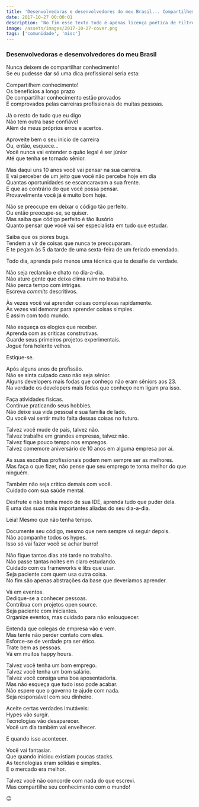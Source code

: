 ```yaml
---
title: 'Desenvolvedoras e desenvolvedores do meu Brasil... Compartilhem conhecimento!'
date: 2017-10-27 00:00:01
description: 'No fim esse texto todo é apenas licença poética de Filtro Solar.'
image: /assets/images/2017-10-27-cover.png
tags: ['comunidade', 'misc']
---
```


### Desenvolvedoras e desenvolvedores do meu Brasil

Nunca deixem de compartilhar conhecimento!\
Se eu pudesse dar só uma dica profissional seria esta:

Compartilhem conhecimento!\
Os benefícios a longo prazo\
De compartilhar conhecimento estão provados\
E comprovados pelas carreiras profissionais de muitas pessoas.

Já o resto de tudo que eu digo\
Não tem outra base confiável\
Além de meus próprios erros e acertos.

Aproveite bem o seu inicio de carreira\
Ou, então, esquece...\
Você nunca vai entender o quão legal é ser júnior\
Até que tenha se tornado sênior.

Mas daqui uns 10 anos você vai pensar na sua carreira.\
E vai perceber de um jeito que você não percebe hoje em dia\
Quantas oportunidades se escancaravam a sua frente.\
E que ao contrário do que você possa pensar.\
Provavelmente você já é muito bom hoje.

Não se preocupe em deixar o código tão perfeito.\
Ou então preocupe-se, se quiser.\
Mas saiba que código perfeito é tão ilusório\
Quanto pensar que você vai ser especialista em tudo que estudar.

Saiba que os piores bugs.\
Tendem a vir de coisas que nunca te preocuparam.\
E te pegam às 5 da tarde de uma sexta-feira de um feriado emendado.

Todo dia, aprenda pelo menos uma técnica que te desafie de verdade.

Não seja reclamão e chato no dia-a-dia.\
Não ature gente que deixa clima ruim no trabalho.\
Não perca tempo com intrigas.\
Escreva _commits_ descritivos.

Às vezes você vai aprender coisas complexas rapidamente.\
Às vezes vai demorar para aprender coisas simples.\
É assim com todo mundo.

Não esqueça os elogios que receber.\
Aprenda com as criticas construtivas.\
Guarde seus primeiros projetos experimentais.\
Jogue fora holerite velhos.

Estique-se.

Após alguns anos de profissão.\
Não se sinta culpado caso não seja sênior.\
Alguns developers mais fodas que conheço não eram sêniors aos 23.\
Na verdade os developers mais fodas que conheço nem ligam pra isso.

Faça atividades físicas.\
Continue praticando seus hobbies.\
Não deixe sua vida pessoal e sua família de lado.\
Ou você vai sentir muito falta dessas coisas no futuro.

Talvez você mude de país, talvez não.\
Talvez trabalhe em grandes empresas, talvez não.\
Talvez fique pouco tempo nos empregos.\
Talvez comemore aniversário de 10 anos em alguma empresa por aí.

As suas escolhas profissionais podem nem sempre ser as melhores.\
Mas faça o que fizer, não pense que seu emprego te torna melhor do que ninguém.

Também não seja critico demais com você.\
Cuidado com sua saúde mental.

Desfrute e não tenha medo de sua IDE, aprenda tudo que puder dela.\
É uma das suas mais importantes aliadas do seu dia-a-dia.

Leia! Mesmo que não tenha tempo.

Documente seu código, mesmo que nem sempre vá seguir depois.\
Não acompanhe todos os hypes.\
Isso só vai fazer você se achar burro!

Não fique tantos dias até tarde no trabalho.\
Não passe tantas noites em claro estudando.\
Cuidado com os frameworks e libs que usar.\
Seja paciente com quem usa outra coisa.\
No fim são apenas abstrações da base que deveríamos aprender.

Vá em eventos.\
Dedique-se a conhecer pessoas.\
Contribua com projetos open source.\
Seja paciente com iniciantes.\
Organize eventos, mas cuidado para não enlouquecer.

Entenda que colegas de empresa vão e vem.\
Mas tente não perder contato com eles.\
Esforce-se de verdade pra ser ético.\
Trate bem as pessoas.\
Vá em muitos happy hours.

Talvez você tenha um bom emprego.\
Talvez você tenha um bom salário.\
Talvez você consiga uma boa aposentadoria.\
Mas não esqueça que tudo isso pode acabar.\
Não espere que o governo te ajude com nada.\
Seja responsável com seu dinheiro.

Aceite certas verdades imutáveis:\
Hypes vão surgir.\
Tecnologias vão desaparecer.\
Você um dia também vai envelhecer.

E quando isso acontecer.

Você vai fantasiar.\
Que quando iniciou existiam poucas stacks.\
As tecnologias eram sólidas e simples.\
E o mercado era melhor.

Talvez você não concorde com nada do que escrevi.\
Mas compartilhe seu conhecimento com o mundo!

😉
